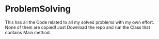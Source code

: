 # ProblemSolving
This has all the Code related to all my solved problems with my own effort. None of them are copied! Just Download the repo and run the Class that contains Main method.
